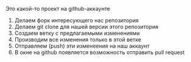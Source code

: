 Это какой-то проект на github-аккаунте


1. Делаем форк интересующего нас репозитория
2. Делаем git clone для нашей версии этого репозитория
3. Создаем ветку с предлагаемыми изменениями
4.  Производим все изменения только в этой ветке
5. Отправляем (push) эти изменеения на наш аккаунт
6. В окне на github появляется возможность отправить pull request
 